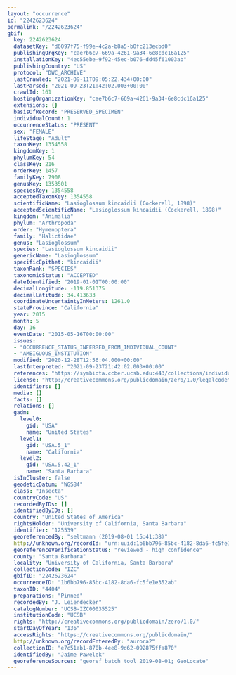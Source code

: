 ```yaml
---
layout: "occurrence"
id: "2242623624"
permalink: "/2242623624"
gbif:
  key: 2242623624
  datasetKey: "d6097f75-f99e-4c2a-b8a5-b0fc213ecbd0"
  publishingOrgKey: "cae7b6c7-669a-4261-9a34-6e8cdc16a125"
  installationKey: "4ec55ebe-9f92-45ec-b076-dd45f61003ab"
  publishingCountry: "US"
  protocol: "DWC_ARCHIVE"
  lastCrawled: "2021-09-11T09:05:22.434+00:00"
  lastParsed: "2021-09-23T21:42:02.003+00:00"
  crawlId: 161
  hostingOrganizationKey: "cae7b6c7-669a-4261-9a34-6e8cdc16a125"
  extensions: {}
  basisOfRecord: "PRESERVED_SPECIMEN"
  individualCount: 1
  occurrenceStatus: "PRESENT"
  sex: "FEMALE"
  lifeStage: "Adult"
  taxonKey: 1354558
  kingdomKey: 1
  phylumKey: 54
  classKey: 216
  orderKey: 1457
  familyKey: 7908
  genusKey: 1353501
  speciesKey: 1354558
  acceptedTaxonKey: 1354558
  scientificName: "Lasioglossum kincaidii (Cockerell, 1898)"
  acceptedScientificName: "Lasioglossum kincaidii (Cockerell, 1898)"
  kingdom: "Animalia"
  phylum: "Arthropoda"
  order: "Hymenoptera"
  family: "Halictidae"
  genus: "Lasioglossum"
  species: "Lasioglossum kincaidii"
  genericName: "Lasioglossum"
  specificEpithet: "kincaidii"
  taxonRank: "SPECIES"
  taxonomicStatus: "ACCEPTED"
  dateIdentified: "2019-01-01T00:00:00"
  decimalLongitude: -119.851375
  decimalLatitude: 34.413633
  coordinateUncertaintyInMeters: 1261.0
  stateProvince: "California"
  year: 2015
  month: 5
  day: 16
  eventDate: "2015-05-16T00:00:00"
  issues:
  - "OCCURRENCE_STATUS_INFERRED_FROM_INDIVIDUAL_COUNT"
  - "AMBIGUOUS_INSTITUTION"
  modified: "2020-12-28T12:56:04.000+00:00"
  lastInterpreted: "2021-09-23T21:42:02.003+00:00"
  references: "https://symbiota.ccber.ucsb.edu:443/collections/individual/index.php?occid=125539"
  license: "http://creativecommons.org/publicdomain/zero/1.0/legalcode"
  identifiers: []
  media: []
  facts: []
  relations: []
  gadm:
    level0:
      gid: "USA"
      name: "United States"
    level1:
      gid: "USA.5_1"
      name: "California"
    level2:
      gid: "USA.5.42_1"
      name: "Santa Barbara"
  isInCluster: false
  geodeticDatum: "WGS84"
  class: "Insecta"
  countryCode: "US"
  recordedByIDs: []
  identifiedByIDs: []
  country: "United States of America"
  rightsHolder: "University of California, Santa Barbara"
  identifier: "125539"
  georeferencedBy: "seltmann (2019-08-01 15:41:38)"
  http://unknown.org/recordId: "urn:uuid:1b6bb796-85bc-4182-8da6-fc5fe1e352ab"
  georeferenceVerificationStatus: "reviewed - high confidence"
  county: "Santa Barbara"
  locality: "University of California, Santa Barbara"
  collectionCode: "IZC"
  gbifID: "2242623624"
  occurrenceID: "1b6bb796-85bc-4182-8da6-fc5fe1e352ab"
  taxonID: "4404"
  preparations: "Pinned"
  recordedBy: "J. Leiendecker"
  catalogNumber: "UCSB-IZC00035525"
  institutionCode: "UCSB"
  rights: "http://creativecommons.org/publicdomain/zero/1.0/"
  startDayOfYear: "136"
  accessRights: "https://creativecommons.org/publicdomain/"
  http://unknown.org/recordEnteredBy: "aurora2"
  collectionID: "e7c51ab1-870b-4ee8-9d62-092875ffa870"
  identifiedBy: "Jaime Pawelek"
  georeferenceSources: "georef batch tool 2019-08-01; GeoLocate"
---
```

